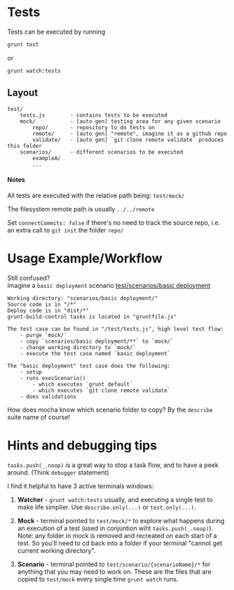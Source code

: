 # Tests
Tests can be executed by running
```bash
grunt test
```
or 
```bash
grunt watch:tests
```



## Layout
```
test/
    tests.js        - contains tests to be executed
    mock/      		- [auto gen] testing area for any given scenario
    	repo/		- repository to do tests on
        remote/     - [auto gen] "remote", imagine it as a github repo
        validate/   - [auto gen] `git clone remote validate` produces this folder
    scenarios/      - different scenarios to be executed
        exampleA/
        ...
```

#### Notes
All tests are executed with the relative path being: `test/mock/`

The filesystem remote path is usually `../../remote`

Set `connectCommits: false` if there's no need to track the source repo, i.e. an extra call to `git init` the folder `repo/`



# Usage Example/Workflow
Still confused?  
Imagine a `basic deployment` scenario
[test/scenarios/basic deployment](/test/scenarios/basic%20deployment)


```
Working directory: "scenarios/basic deployment/"
Source code is in "/*"
Deploy code is in "dist/*"
grunt-build-control tasks is located in "gruntfile.js"

The test case can be found in "/test/tests.js", high level test flow:
	- purge `mock/`
	- copy `scenarios/basic deployment/**` to `mock/`
	- change working directory to `mock/`
	- execute the test case named `basic deployment`

The "basic deployment" test case does the following:
	- setup
	- runs execScenario()
		- which executes `grunt default`
		- which executes `git clone remote validate`
	- does validations
```

How does mocha know which scenario folder to copy? By the `describe` suite name of course!


# Hints and debugging tips
`tasks.push(_.noop)` is a great way to stop a task flow, and to have a peek around. (Think `debugger` statement)

I find it helpful to have 3 active terminals windows:

1. **Watcher** - `grunt watch:tests` usually, and executing a single test to make life simplier. Use `describe.only(...)` or `test.only(...)`.

2. **Mock** - terminal pointed to `test/mock/*` to explore what happens during an execution of a test (used in conjuntion wiht `tasks.push(_.noop)`). Note: any folder in mock is removed and recreated on each start of a test. So you'll need to cd back into a folder if your terminal "cannot get current working directory".

3. **Scenario** - terminal pointed to `test/scenario/{scenarioName}/*` for anything that you may need to work on. These are the files that are copied to `test/mock` every single time `grunt watch` runs.
